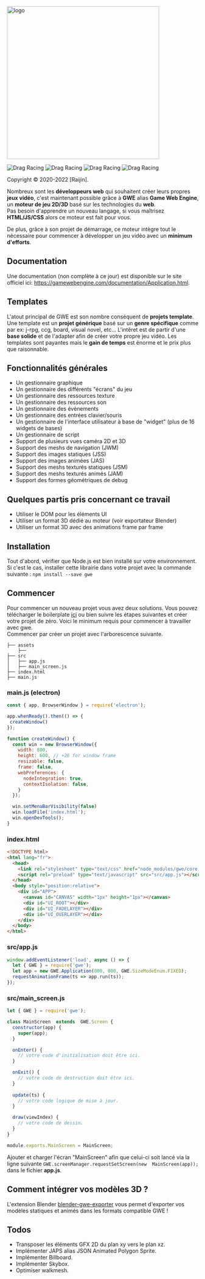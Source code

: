 <img src="https://ra1jin.github.io/images/gwe_logo.png" alt="logo" width="400"/>

![Drag Racing](https://img.shields.io/badge/lang-javascript-f39f37) ![Drag Racing](https://img.shields.io/badge/npm-v1.0.1-blue) ![Drag Racing](https://img.shields.io/badge/release-v1.1.3-blue) ![Drag Racing](https://img.shields.io/badge/dependencies-electron-brightgreen) 

Copyright © 2020-2022 [Raijin].

Nombreux sont les **développeurs web** qui souhaitent créer leurs propres **jeux vidéo**, c'est maintenant possible grâce à **GWE** alias **Game Web Engine**, un **moteur de jeu 2D/3D** basé sur les technologies du **web**.  
Pas besoin d'apprendre un nouveau langage, si vous maîtrisez **HTML/JS/CSS** alors ce moteur est fait pour vous.

De plus, grâce à son projet de démarrage, ce moteur intègre tout le nécessaire pour commencer à développer un jeu vidéo avec un **minimum d'efforts**.

## Documentation
Une documentation (non complète à ce jour) est disponible sur le site officiel ici: https://gamewebengine.com/documentation/Application.html.

## Templates
L'atout principal de GWE est son nombre conséquent de **projets template**.
Une template est un **projet générique** basé sur un **genre spécifique** comme par ex: j-rpg, ccg, board, visual novel, etc...
L'intêret est de partir d'une **base solide** et de l'adapter afin de créer votre propre jeu vidéo.
Les templates sont payantes mais le **gain de temps** est énorme et le prix plus que raisonnable.  

## Fonctionnalités générales
- Un gestionnaire graphique
- Un gestionnaire des différents "écrans" du jeu
- Un gestionnaire des ressources texture
- Un gestionnaire des ressources son
- Un gestionnaire des évènements
- Un gestionnaire des entrées clavier/souris
- Un gestionnaire de l'interface utilisateur à base de "widget" (plus de 16 widgets de bases)
- Un gestionnaire de script
- Support de plusieurs vues caméra 2D et 3D
- Support des meshs de navigation (JWM)
- Support des images statiques (JSS)
- Support des images animées (JAS)
- Support des meshs texturés statiques (JSM)
- Support des meshs texturés animés (JAM)
- Support des formes géométriques de debug

## Quelques partis pris concernant ce travail
- Utiliser le DOM pour les éléments UI
- Utiliser un format 3D dédié au moteur (voir exportateur Blender)
- Utiliser un format 3D avec des animations frame par frame

## Installation
Tout d'abord, vérifier que Node.js est bien installé sur votre environnement.  
Si c'est le cas, installer cette librairie dans votre projet avec la commande suivante : ```npm install --save gwe```

## Commencer
Pour commencer un nouveau projet vous avez deux solutions.
Vous pouvez télécharger le boilerplate [ici](https://github.com/ra1jin/gwe-template-boilerplate) ou bien suivre les étapes suivantes
et créer votre projet de zéro. Voici le minimum requis pour commencer à travailler avec gwe.  
Commencer par créer un projet avec l'arborescence suivante.
```
├── assets
    ├──
├── src
│   ├── app.js
│   ├── main_screen.js
├── index.html
├── main.js
```

### main.js (electron)
```js
const { app, BrowserWindow } = require('electron');

app.whenReady().then(() => {
 createWindow()
});

function createWindow() {
  const win = new BrowserWindow({
    width: 800,
    height: 600, // +26 for window frame
    resizable: false,
    frame: false,
    webPreferences: {
      nodeIntegration: true,
      contextIsolation: false,
    }
  });

  win.setMenuBarVisibility(false)
  win.loadFile('index.html');
  win.openDevTools();
}
```

### index.html
```html
<!DOCTYPE html>
<html lang="fr">
  <head>
    <link rel="stylesheet" type="text/css" href="node_modules/gwe/core.css" />
    <script rel="preload" type="text/javascript" src="src/app.js"></script>
  </head>
  <body style="position:relative">
    <div id="APP">
      <canvas id="CANVAS" width="1px" height="1px"></canvas>
      <div id="UI_ROOT"></div>
      <div id="UI_FADELAYER"></div>
      <div id="UI_OVERLAYER"></div>
    </div>
  </body>
</html>
```

### src/app.js
```js
window.addEventListener('load', async () => {
  let { GWE } = require('gwe');
  let app = new GWE.Application(800, 800, GWE.SizeModeEnum.FIXED);
  requestAnimationFrame(ts => app.run(ts));
});
```

### src/main_screen.js
```js
let { GWE } = require('gwe');

class MainScreen  extends  GWE.Screen {
  constructor(app) {
    super(app);
  }

  onEnter() {
    // votre code d'initialisation doit être ici.
  }

  onExit() {
    // votre code de destruction doit être ici.
  }
	
  update(ts) {
    // votre code logique de mise à jour.
  }

  draw(viewIndex) {
    // votre code de dessin.
  }
}

module.exports.MainScreen = MainScreen;
```

Ajouter et charger l'écran "MainScreen" afin que celui-ci soit lancé via la ligne suivante ```GWE.screenManager.requestSetScreen(new  MainScreen(app));``` dans le fichier **app.js**.  

## Comment intégrer vos modèles 3D ?
L'extension Blender [blender-gwe-exporter](https://github.com/ra1jin/blender-gwe-exporter) vous permet d'exporter vos modèles statiques et animés dans les formats compatible GWE !

## Todos
- Transposer les éléments GFX 2D du plan xy vers le plan xz.
- Implémenter JAPS alias JSON Animated Polygon Sprite.
- Implémenter Billboard.
- Implémenter Skybox.
- Optimiser walkmesh.
